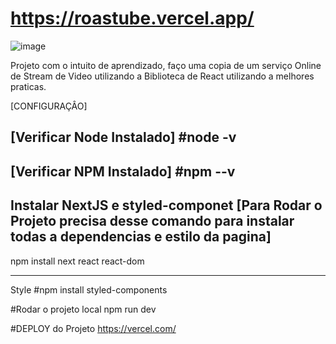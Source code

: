 # https://roastube.vercel.app/

![image](https://user-images.githubusercontent.com/6267934/200989425-07ec6725-635e-4c0d-8d9e-9e98509858f7.png)

Projeto com o intuito de aprendizado, faço uma copia de um serviço Online de Stream de Video utilizando a Biblioteca de React utilizando a melhores praticas.

[CONFIGURAÇÂO]

[Verificar Node Instalado]
#node -v
---
[Verificar NPM Instalado]
#npm --v
---
Instalar NextJS e styled-componet [Para Rodar o Projeto precisa desse comando para instalar todas a dependencias e estilo da pagina]
---
npm install next react react-dom
___
Style
#npm install styled-components

#Rodar o projeto local
npm run dev

#DEPLOY do Projeto
https://vercel.com/
